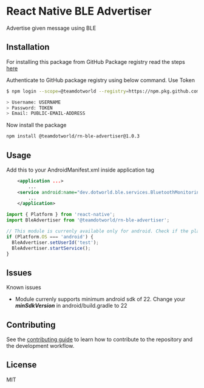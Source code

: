 # React Native BLE Advertiser

Advertise given message using BLE

## Installation

For installing this package from GitHub Package registry read the steps [here](https://docs.github.com/en/enterprise-server@2.22/packages/working-with-a-github-packages-registry/working-with-the-npm-registry#installing-a-package)

Authenticate to GitHub package registry using below command. Use Token

```sh
$ npm login --scope=@teamdotworld --registry=https://npm.pkg.github.com

> Username: USERNAME
> Password: TOKEN
> Email: PUBLIC-EMAIL-ADDRESS
```

Now install the package

```sh
npm install @teamdotworld/rn-ble-advertiser@1.0.3
```

## Usage

Add this to your AndroidManifest.xml inside application tag

```xml
    <application ...>
        ...
    <service android:name="dev.dotworld.ble.services.BluetoothMonitoringService" />
        ...
    </application>
```

```js
import { Platform } from 'react-native';
import BleAdvertiser from '@teamdotworld/rn-ble-advertiser';

// This module is currenly available only for android. Check if the platform is android and then use
if (Platform.OS === 'android') {
  BleAdvertiser.setUserId('test');
  BleAdvertiser.startService();
}
```

## Issues

Known issues

- Module currenly supports minimum android sdk of 22. Change your **_minSdkVersion_** in android/build.gradle to 22

## Contributing

See the [contributing guide](CONTRIBUTING.md) to learn how to contribute to the repository and the development workflow.

## License

MIT
